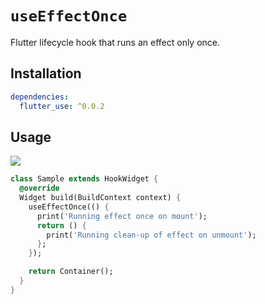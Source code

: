 # `useEffectOnce`

Flutter lifecycle hook that runs an effect only once.

## Installation

```yaml
dependencies:
  flutter_use: ^0.0.2
```

## Usage

[![](https://img.shields.io/badge/demo-%20%20%20%F0%9F%9A%80-green.svg)](https://dartpad.dev/?id=adec4d3a92f52bc8a40dc55ff330d2ab&null_safety=true)

```dart
class Sample extends HookWidget {
  @override
  Widget build(BuildContext context) {
    useEffectOnce(() {
      print('Running effect once on mount');
      return () {
        print('Running clean-up of effect on unmount');
      };
    });

    return Container();
  }
}
```
